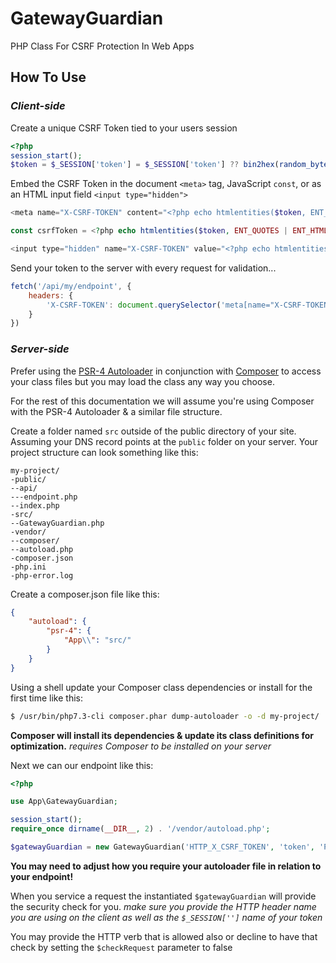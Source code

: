 # GatewayGuardian
PHP Class For CSRF Protection In Web Apps

## How To Use

### ***Client-side***

Create a unique CSRF Token tied to your users session
```php
<?php
session_start();
$token = $_SESSION['token'] = $_SESSION['token'] ?? bin2hex(random_bytes(32));
```
Embed the CSRF Token in the document `<meta>` tag, JavaScript `const`, or as an HTML input field `<input type="hidden">`
```php
<meta name="X-CSRF-TOKEN" content="<?php echo htmlentities($token, ENT_QUOTES | ENT_HTML5, 'UTF-8'); ?>">
```
```php
const csrfToken = <?php echo htmlentities($token, ENT_QUOTES | ENT_HTML5, 'UTF-8'); ?>
```
```php
<input type="hidden" name="X-CSRF-TOKEN" value="<?php echo htmlentities($token, ENT_QUOTES | ENT_HTML5, 'UTF-8'); ?>">
```
Send your token to the server with every request for validation...
```javascript
fetch('/api/my/endpoint', {
    headers: {
        'X-CSRF-TOKEN': document.querySelector('meta[name="X-CSRF-TOKEN"]').content
    }
})
```

### ***Server-side***

Prefer using the [PSR-4 Autoloader](https://www.php-fig.org/psr/psr-4/) in conjunction with [Composer](https://getcomposer.org/) to access your class files but you may load the class any way you choose.

For the rest of this documentation we will assume you're using Composer with the PSR-4 Autoloader & a similar file structure.

Create a folder named `src` outside of the public directory of your site. Assuming your DNS record points at the `public` folder on your server. Your project structure can look something like this:
```
my-project/
-public/
--api/
---endpoint.php
--index.php
-src/
--GatewayGuardian.php
-vendor/
--composer/
--autoload.php
-composer.json
-php.ini
-php-error.log
```
Create a composer.json file like this:
```json
{
    "autoload": {
        "psr-4": {
            "App\\": "src/"
        }
    }
}
```
Using a shell update your Composer class dependencies or install for the first time like this:
```sh
$ /usr/bin/php7.3-cli composer.phar dump-autoloader -o -d my-project/
```
**Composer will install its dependencies & update its class definitions for optimization.**
*requires Composer to be installed on your server*

Next we can our endpoint like this:

```php
<?php

use App\GatewayGuardian;

session_start();
require_once dirname(__DIR__, 2) . '/vendor/autoload.php';

$gatewayGuardian = new GatewayGuardian('HTTP_X_CSRF_TOKEN', 'token', 'POST', true);
```
**You may need to adjust how you require your autoloader file in relation to your endpoint!**

When you service a request the instantiated `$gatewayGuardian` will provide the security check for you.
*make sure you provide the HTTP header name you are using on the client as well as the `$_SESSION['']` name of your token*

You may provide the HTTP verb that is allowed also or decline to have that check by setting the `$checkRequest` parameter to false